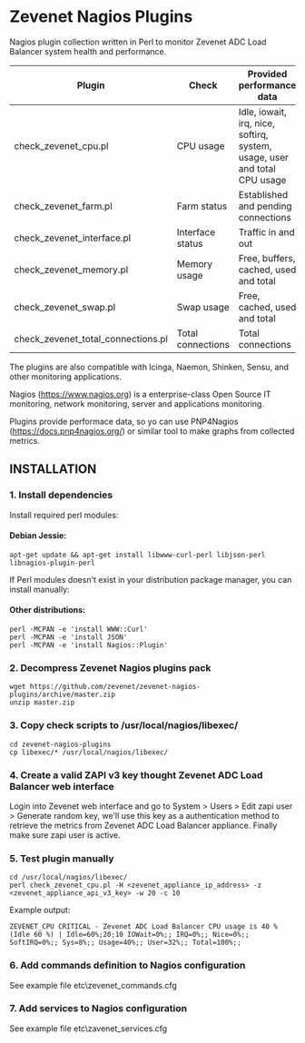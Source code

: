# Zevenet Nagios Plugins

Nagios plugin collection written in Perl to monitor Zevenet ADC Load Balancer system health and performance.



| Plugin                             | Check             | Provided performance data                                                  |
| ---------------------------------- | ----------------- | ---------------------------------------------------------------------------|
| check_zevenet_cpu.pl               | CPU usage         | Idle, iowait, irq, nice, softirq, system, usage, user and total CPU usage  |
| check_zevenet_farm.pl              | Farm status       | Established and pending connections                                        | 
| check_zevenet_interface.pl         | Interface status  | Traffic in and out                                                         |            
| check_zevenet_memory.pl            | Memory usage      | Free, buffers, cached, used and total                                      |
| check_zevenet_swap.pl              | Swap usage        | Free, cached, used and total                                               |
| check_zevenet_total_connections.pl | Total connections | Total connections                                                          |


The plugins are also compatible with Icinga, Naemon, Shinken, Sensu, and other monitoring applications.

Nagios (https://www.nagios.org) is a enterprise-class Open Source IT monitoring, network monitoring, server and applications monitoring.  

Plugins provide performace data, so yo can use PNP4Nagios (https://docs.pnp4nagios.org/) or similar tool to make graphs from 
collected metrics.


## INSTALLATION

### 1. Install dependencies

Install required perl modules:

#### Debian Jessie:

```
apt-get update && apt-get install libwww-curl-perl libjson-perl libnagios-plugin-perl
```

If Perl modules doesn't exist in your distribution package manager, you can install manually:

#### Other distributions:

```
perl -MCPAN -e 'install WWW::Curl'
perl -MCPAN -e 'install JSON'
perl -MCPAN -e 'install Nagios::Plugin'  
```


### 2. Decompress Zevenet Nagios plugins pack

```
wget https://github.com/zevenet/zevenet-nagios-plugins/archive/master.zip 
unzip master.zip
```

### 3. Copy check scripts to /usr/local/nagios/libexec/

```
cd zevenet-nagios-plugins
cp libexec/* /usr/local/nagios/libexec/
```

### 4. Create a valid ZAPI v3 key thought Zevenet ADC Load Balancer web interface

Login into Zevenet web interface and go to System > Users > Edit zapi user > Generate random key, we'll use this key as a authentication method to retrieve the metrics from Zevenet ADC Load Balancer appliance.  Finally make sure zapi user is active.


### 5. Test plugin manually

```
cd /usr/local/nagios/libexec/
perl check_zevenet_cpu.pl -H <zevenet_appliance_ip_address> -z <zevenet_appliance_api_v3_key> -w 20 -c 10
```
Example output:

```
ZEVENET_CPU CRITICAL - Zevenet ADC Load Balancer CPU usage is 40 % (Idle 60 %) | Idle=60%;20;10 IOWait=0%;; IRQ=0%;; Nice=0%;; SoftIRQ=0%;; Sys=8%;; Usage=40%;; User=32%;; Total=100%;;
```

### 6. Add commands definition to Nagios configuration

See example file etc\zevenet_commands.cfg


### 7. Add services to Nagios configuration

See example file etc\zavenet_services.cfg
